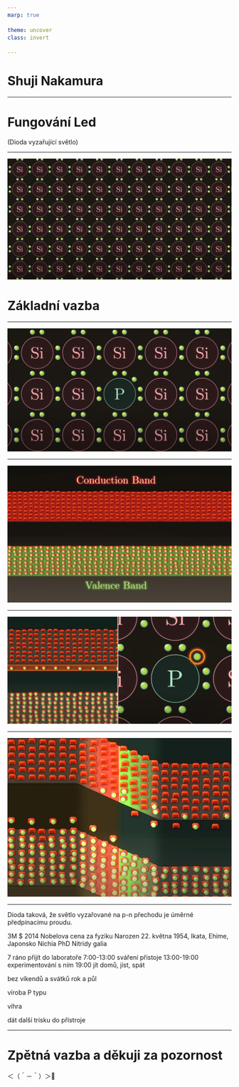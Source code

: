 ```yaml
---
marp: true

theme: uncover
class: invert

---
```


# Shuji Nakamura

---

# Fungování Led
(Dioda vyzařující světlo)

---

![bg](base.png)
# Základní vazba

---

![bg](doping.png)

---

![bg](bands.png)

---

![bg](dopingTwo.png)

---

![bg](NandPtype.png)

---

Dioda taková, že světlo vyzařované na p-n přechodu je úměrné předpínacímu proudu.

3M $
2014 Nobelova cena za fyziku
Narozen	22. května 1954, Ikata, Ehime, Japonsko
Nichia
PhD
Nitridy galia

7 ráno přijít do laboratoře
7:00-13:00 sváření přistoje
13:00-19:00 experimentování s ním
19:00 jít domů, jíst, spát

bez víkendů a svátků rok a půl

víroba P typu

víhra

dát další trisku do přístroje

---

# Zpětná vazba a děkuji za pozornost
＜（＾－＾）＞🤍
